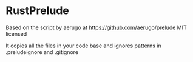 # RustPrelude
Based on the script by aerugo at https://github.com/aerugo/prelude MIT licensed

It copies all the files in your code base and ignores patterns in .preludeignore and .gitignore